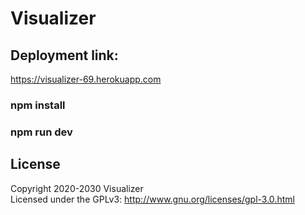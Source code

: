 # Visualizer
<section>
<h2>Deployment link:</h2> <a href = "https://visualizer-69.herokuapp.com" > https://visualizer-69.herokuapp.com</a>
</section>
<h3> npm install </h3>
<h3> npm run dev </h3>

## License
Copyright 2020-2030 Visualizer
<br>
Licensed under the GPLv3: http://www.gnu.org/licenses/gpl-3.0.html
